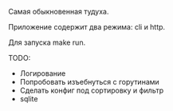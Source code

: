 Самая обыкновенная тудуха.

Приложение содержит два режима: cli и http.

Для запуска make run.

TODO:
- Логирование
- Попробовать изъебнуться с горутинами
- Сделать конфиг под сортировку и фильтр
- sqlite